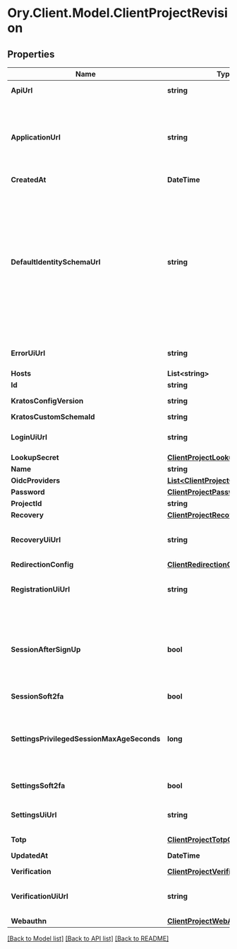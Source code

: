 # Ory.Client.Model.ClientProjectRevision

## Properties

Name | Type | Description | Notes
------------ | ------------- | ------------- | -------------
**ApiUrl** | **string** | The Project API URL  The URL where the Project&#39;s APIs are available. | 
**ApplicationUrl** | **string** | Your Application URL  The URL where your application is available. Your users will be redirected to this URL when they successfully complete a login, logout, verification, recovery, or registration flow.  More fine-grained redirection patterns are available for the individual flows. | 
**CreatedAt** | **DateTime** | The Project&#39;s Revision Creation Date | [readonly] 
**DefaultIdentitySchemaUrl** | **string** | Default Identity Schema URL  This represents your Ory Kratos Default Identity Schema. It is your identity&#39;s default schema. This allows setting custom fields such as \&quot;address\&quot;, specifying whether you want to log in using email or a username, and more. For more information on this topic, please check out the identity documentation.  The value of this field can be either any \&quot;https://\&quot; URL - for example a file hosted at GitHub, or a &#x60;preset://&#x60;-prefixed string. Available profiles are:  profile://email profile://username | 
**ErrorUiUrl** | **string** | Self-Service Error UI URL  Sets the UI URL for the error UI. If left empty, this will use Ory&#39;s hosted pages. | [optional] 
**Hosts** | **List&lt;string&gt;** |  | 
**Id** | **string** |  | 
**KratosConfigVersion** | **string** | The Project&#39;s Kratos Config Version | [optional] [readonly] 
**KratosCustomSchemaId** | **string** |  | [optional] 
**LoginUiUrl** | **string** | Self-Service Login UI URL  Sets the UI URL for the login UI. If left empty, this will use Ory&#39;s hosted pages. | [optional] 
**LookupSecret** | [**ClientProjectLookupSecretConfig**](ClientProjectLookupSecretConfig.md) |  | [optional] 
**Name** | **string** | The project&#39;s name. | 
**OidcProviders** | [**List&lt;ClientProjectOidcConfig&gt;**](ClientProjectOidcConfig.md) |  | [optional] 
**Password** | [**ClientProjectPasswordConfig**](ClientProjectPasswordConfig.md) |  | [optional] 
**ProjectId** | **string** |  | 
**Recovery** | [**ClientProjectRecoveryConfig**](ClientProjectRecoveryConfig.md) |  | [optional] 
**RecoveryUiUrl** | **string** | Self-Service Login UI URL  Sets the UI URL for the recovery UI. If left empty, this will use Ory&#39;s hosted pages. | [optional] 
**RedirectionConfig** | [**ClientRedirectionConfig**](ClientRedirectionConfig.md) |  | [optional] 
**RegistrationUiUrl** | **string** | Self-Service Login UI URL  Sets the UI URL for the registration UI. If left empty, this will use Ory&#39;s hosted pages. | [optional] 
**SessionAfterSignUp** | **bool** | Issue Session after Sign Up  If set to true, users will receive a session after they successfully signed up. Enabling this option allows account enumeration during registration flows. Read more: https://www.ory.sh/kratos/docs/self-service/flows/user-registration#successful-registration | 
**SessionSoft2fa** | **bool** | Enable Soft 2FA for Login Sessions | [optional] 
**SettingsPrivilegedSessionMaxAgeSeconds** | **long** | Duration in Seconds of how long a Session is Privileged  Defines how long a session is considered privileged in seconds. If the session&#39;s authenticated_at is older than the value specified here, the user needs to re-authenticate to perform certain actions (e.g. password change). | [optional] 
**SettingsSoft2fa** | **bool** | Enable Soft 2FA for Self-Service Settings Flows | [optional] 
**SettingsUiUrl** | **string** | Self-Service Settings UI URL  Sets the UI URL for the settings UI. If left empty, this will use Ory&#39;s hosted pages. | [optional] 
**Totp** | [**ClientProjectTotpConfig**](ClientProjectTotpConfig.md) |  | [optional] 
**UpdatedAt** | **DateTime** | Last Time Project&#39;s Revision was Updated | [readonly] 
**Verification** | [**ClientProjectVerificationConfig**](ClientProjectVerificationConfig.md) |  | [optional] 
**VerificationUiUrl** | **string** | Self-Service Login UI URL  Sets the UI URL for the verification UI. If left empty, this will use Ory&#39;s hosted pages. | [optional] 
**Webauthn** | [**ClientProjectWebAuthnConfig**](ClientProjectWebAuthnConfig.md) |  | [optional] 

[[Back to Model list]](../README.md#documentation-for-models) [[Back to API list]](../README.md#documentation-for-api-endpoints) [[Back to README]](../README.md)

